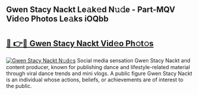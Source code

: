 ## Gwen Stacy Nackt Le𝚊k𝚎d N𝚞𝚍e - Part-MQV Vid𝚎o Photos Le𝚊ks iOQbb

# <h2><a href="http://fb1k9r.evod.top/?m=Gwen+Stacy+Nackt">🔗 👉🔴 Gwen Stacy Nackt Vid𝚎o Ph𝚘t𝚘s</a></h2>

[![Gwen Stacy Nackt N𝚞d𝚎s](https://i.imgur.com/8V9OHl7.gif)](http://fb1k9r.evod.top/?m=Gwen+Stacy+Nackt)
Social media sensation Gwen Stacy Nackt and content producer, known for publishing dance and lifestyle-related material through viral dance trends and mini vlogs. A public figure Gwen Stacy Nackt is an individual whose actions, beliefs, or achievements are of interest to the public. 
